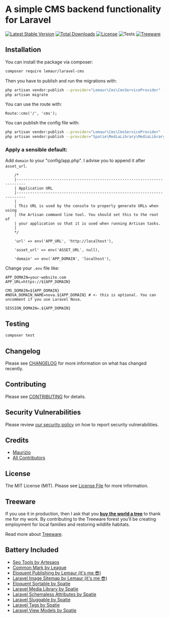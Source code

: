 # A simple CMS backend functionality for Laravel

[![Latest Stable Version](https://poser.pugx.org/lemaur/laravel-cms/v)](//packagist.org/packages/lemaur/laravel-cms)
[![Total Downloads](https://poser.pugx.org/lemaur/laravel-cms/downloads)](//packagist.org/packages/lemaur/laravel-cms)
[![License](https://poser.pugx.org/lemaur/laravel-cms/license)](//packagist.org/packages/lemaur/laravel-cms)
![Tests](https://github.com/leMaur/laravel-cms/workflows/Tests/badge.svg)
[![Treeware](https://img.shields.io/badge/dynamic/json?color=brightgreen&label=Treeware&query=%24.total&url=https%3A%2F%2Fpublic.offset.earth%2Fusers%2Ftreeware%2Ftrees)](https://treeware.earth)


## Installation

You can install the package via composer:

```bash
composer require lemaur/laravel-cms
```

Then you have to publish and run the migrations with:

```bash
php artisan vendor:publish --provider="Lemaur\Cms\CmsServiceProvider" --tag="cms-migrations"
php artisan migrate
```

You can use the route with:

```blade
Route::cms('/', 'cms');
```

You can publish the config file with:
```bash
php artisan vendor:publish --provider="Lemaur\Cms\CmsServiceProvider" --tag="cms-config"
php artisan vendor:publish --provider="Spatie\MediaLibrary\MediaLibraryServiceProvider" --tag="config"
```

### Apply a sensible default:

Add `domain` to your "config/app.php". I advise you to append it after `asset_url`. 
```
    /*
    |--------------------------------------------------------------------------
    | Application URL
    |--------------------------------------------------------------------------
    |
    | This URL is used by the console to properly generate URLs when using
    | the Artisan command line tool. You should set this to the root of
    | your application so that it is used when running Artisan tasks.
    |
    */

    'url' => env('APP_URL', 'http://localhost'),

    'asset_url' => env('ASSET_URL', null),

    'domain' => env('APP_DOMAIN', 'localhost'),
```

Change your `.env` file like:
```
APP_DOMAIN=your-website.com
APP_URL=https://${APP_DOMAIN}

CMS_DOMAIN=${APP_DOMAIN}
#NOVA_DOMAIN_NAME=nova.${APP_DOMAIN} # <- this is optional. You can uncomment if you use Laravel Nova.

SESSION_DOMAIN=.${APP_DOMAIN}
```

## Testing

```bash
composer test
```

## Changelog

Please see [CHANGELOG](CHANGELOG.md) for more information on what has changed recently.

## Contributing

Please see [CONTRIBUTING](.github/CONTRIBUTING.md) for details.

## Security Vulnerabilities

Please review [our security policy](../../security/policy) on how to report security vulnerabilities.

## Credits

- [Maurizio](https://github.com/lemaur)
- [All Contributors](../../contributors)

## License

The MIT License (MIT). Please see [License File](LICENSE.md) for more information.

## Treeware

If you use it in production, then I ask that you [**buy the world a tree**](https://plant.treeware.earth/leMaur/eloquent-publishing) to thank me for my work. By contributing to the Treeware forest you’ll be creating employment for local families and restoring wildlife habitats.

Read more about [Treeware](https://treeware.earth).

## Battery Included
- [Seo Tools by Artesaos](https://github.com/artesaos/seotools)
- [Common Mark by League](https://github.com/league/commonmark)
- [Eloquent Publishing by Lemaur (it's me :sunglasses:)](https://github.com/lemaur/eloquent-publishing)
- [Laravel Image Sitemap by Lemaur (it's me :sunglasses:)](https://github.com/lemaur/laravel-image-sitemap)
- [Eloquent Sortable by Spatie](https://github.com/spatie/eloquent-sortable)
- [Laravel Media Library by Spatie](https://github.com/spatie/laravel-medialibrary)
- [Laravel Schemaless Attributes by Spatie](https://github.com/spatie/laravel-schemaless-attributes)
- [Laravel Sluggable by Spatie](https://github.com/spatie/laravel-sluggable)
- [Laravel Tags by Spatie](https://github.com/spatie/laravel-tags)
- [Laravel View Models by Spatie](https://github.com/spatie/laravel-view-models)

